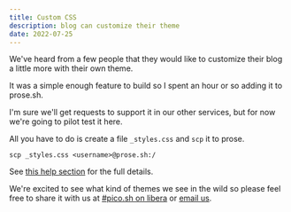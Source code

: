 ```yaml
---
title: Custom CSS
description: blog can customize their theme
date: 2022-07-25
---
```


We've heard from a few people that they would like to customize their blog a
little more with their own theme.

It was a simple enough feature to build so I spent an hour or so adding it to
prose.sh.

I'm sure we'll get requests to support it in our other services, but for now
we're going to pilot test it here.

All you have to do is create a file `_styles.css` and `scp` it to prose.

```
scp _styles.css <username>@prose.sh:/
```

See [this help section](https://prose.sh/help#blog-style) for the full details.

We're excited to see what kind of themes we see in the wild so please feel free
to share it with us at [#pico.sh on libera](irc://irc.libera.chat/#pico.sh) or [email
us](mailto:hello@prose.sh).
